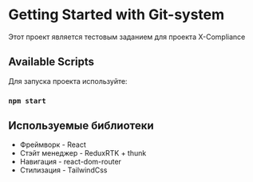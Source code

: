 # Getting Started with Git-system

Этот проект является тестовым заданием для проекта X-Compliance

## Available Scripts

Для запуска проекта используйте:

### `npm start`

## Используемые библиотеки
- Фреймворк - React
- Стэйт менеджер - ReduxRTK + thunk
- Навигация - react-dom-router
- Стилизация - TailwindCss

